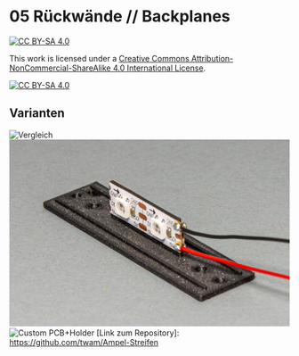 # 05 Rückwände // Backplanes

[![CC BY-SA 4.0][cc-by-sa-shield]][cc-by-sa]

This work is licensed under a [Creative Commons Attribution-NonCommercial-ShareAlike 4.0 International License][cc-by-sa].

[![CC BY-SA 4.0][cc-by-sa-image]][cc-by-sa]

[cc-by-sa]: http://creativecommons.org/licenses/by-nc-sa/4.0/
[cc-by-sa-image]: https://licensebuttons.net/l/by-nc-sa/4.0/88x31.png
[cc-by-sa-shield]: https://img.shields.io/badge/License-CC%20BY--NC--SA%204.0-lightgrey.svg

## Varianten

![Vergleich](/Images/LED_Übersicht.jpg)
![LED Streifen](/Images/LED_Streifen3.jpg)
![Custom PCB+Holder](/Images/Tobias_Müller.jpeg)
[Link zum Repository]: https://github.com/twam/Ampel-Streifen

